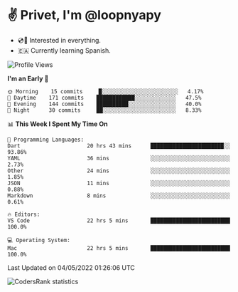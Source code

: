 # ✌️ Privet, I'm @loopnyapy

- 💿📀 Interested in everything.
- 🇪🇦 Currently learning Spanish.

<!--START_SECTION:waka-->
![Profile Views](http://img.shields.io/badge/Profile%20Views-9-blue)

**I'm an Early 🐤** 

```text
🌞 Morning    15 commits     █░░░░░░░░░░░░░░░░░░░░░░░░   4.17% 
🌆 Daytime    171 commits    ████████████░░░░░░░░░░░░░   47.5% 
🌃 Evening    144 commits    ██████████░░░░░░░░░░░░░░░   40.0% 
🌙 Night      30 commits     ██░░░░░░░░░░░░░░░░░░░░░░░   8.33%

```


📊 **This Week I Spent My Time On** 

```text
💬 Programming Languages: 
Dart                     20 hrs 43 mins      ███████████████████████░░   93.86% 
YAML                     36 mins             ░░░░░░░░░░░░░░░░░░░░░░░░░   2.73% 
Other                    24 mins             ░░░░░░░░░░░░░░░░░░░░░░░░░   1.85% 
JSON                     11 mins             ░░░░░░░░░░░░░░░░░░░░░░░░░   0.88% 
Markdown                 8 mins              ░░░░░░░░░░░░░░░░░░░░░░░░░   0.61%

🔥 Editors: 
VS Code                  22 hrs 5 mins       █████████████████████████   100.0%

💻 Operating System: 
Mac                      22 hrs 5 mins       █████████████████████████   100.0%

```


 Last Updated on 04/05/2022 01:26:06 UTC
<!--END_SECTION:waka-->

![CodersRank statistics](https://cr-ss-service.azurewebsites.net/api/ScreenShot?widget=summary&username=loopnyapy)
